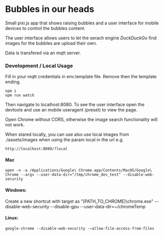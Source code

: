 # Bubbles in our heads

Small pixi.js app that shows raising bubbles and a user interface for mobile devices to control the bubbles content.

The user interface allows users to let the serach engine _DuckDuckGo_ find images for the bubbles are upload their own.

Data is transfered via an mqtt server.

### Development / Local Usage

Fill in your mqtt credentials in env.template file.
Remove then the template ending.

```
npm i
npm run watch
```

Then navigate to localhost:8080.
To see the user interface open the devtools and use an mobile useragent (preset) to view the page.

Open Chrome without CORS, otherwise the image search functionality will not work.

When stared locally, you can use also use local images from ./assets/images when using the param local in the url e.g.

```
http://localhost:8080/?local
```

#### Mac

```
open -n -a /Applications/Google\ Chrome.app/Contents/MacOS/Google\ Chrome --args --user-data-dir="/tmp/chrome_dev_test" --disable-web-security
```

#### Windows:

Create a new shortcut with target as
"[PATH_TO_CHROME]\chrome.exe" --disable-web-security --disable-gpu --user-data-dir=~/chromeTemp

#### Linux:

```
google-chrome --disable-web-security -–allow-file-access-from-files
```
